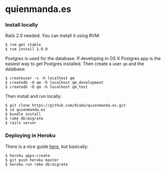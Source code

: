 quienmanda.es
=============

### Install locally

Rails 2.0 needed. You can install it using RVM:
 
    $ rvm get stable
    $ rvm install 2.0.0
    
Postgres is used for the database. If developing in OS X Postgres.app is the easiest way to get Postgres installed. Then create a user `qm` and the database:
 
    $ createuser -s -h localhost qm
    $ createdb -O qm -h localhost qm_development
    $ createdb -O qm -h localhost qm_test
    
Then install and run locally:
 
    $ git clone https://github.com/dcabo/quienmanda.es.git
    $ cd quienmanda.es
    $ bundle install
    $ rake db:migrate
    $ rails server

### Deploying in Heroku

There is a nice guide [here][1], but basically:
 
    $ heroku apps:create
    $ git push heroku master
    $ heroku run rake db:migrate
    
[1]: https://devcenter.heroku.com/articles/rails4-getting-started